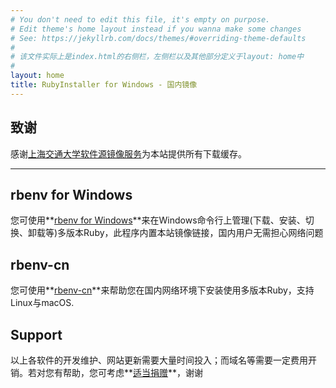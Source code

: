 ```yaml
---
# You don't need to edit this file, it's empty on purpose.
# Edit theme's home layout instead if you wanna make some changes
# See: https://jekyllrb.com/docs/themes/#overriding-theme-defaults
#
# 该文件实际上是index.html的右侧栏，左侧栏以及其他部分定义于layout: home中
#
layout: home
title: RubyInstaller for Windows - 国内镜像
---
```

## 致谢

感谢[上海交通大学软件源镜像服务](https://mirrors.sjtug.sjtu.edu.cn/)为本站提供所有下载缓存。

<hr>

## rbenv for Windows

您可使用**<a href="https://github.com/ccmywish/rbenv-for-windows" target="_blank">rbenv for Windows</a>**来在Windows命令行上管理(下载、安装、切换、卸载等)多版本Ruby，此程序内置本站镜像链接，国内用户无需担心网络问题

## rbenv-cn

您可使用**<a href="https://gitee.com/RubyKids/rbenv-cn" target="_blank">rbenv-cn</a>**来帮助您在国内网络环境下安装使用多版本Ruby，支持Linux与macOS.

## Support

以上各软件的开发维护、网站更新需要大量时间投入；而域名等需要一定费用开销。若对您有帮助，您可考虑**<a href="https://gitee.com/ccmywish/support" target="_blank">适当捐赠</a>**，谢谢
